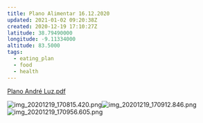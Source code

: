 ```yaml
---
title: Plano Alimentar 16.12.2020
updated: 2021-01-02 09:20:38Z
created: 2020-12-19 17:10:27Z
latitude: 38.79490000
longitude: -9.11334000
altitude: 83.5000
tags:
  - eating_plan
  - food
  - health
---
```


[Plano André Luz.pdf](Plano_Andr__Luz.pdf)

![img_20201219_170815.420.png](img_20201219_170815.420.png)![img_20201219_170912.846.png](img_20201219_170912.846.png)![img_20201219_170956.605.png](img_20201219_170956.605.png)